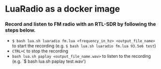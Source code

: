 # LuaRadio as a docker image

### Record and listen to FM radio with an RTL-SDR by following the steps below. 

- `$ bash lua.sh luaradio fm.lua <frequency_in_hz> <output_file_name>` to start the recording (e.g. `$ bash lua.sh luaradio fm.lua 93.5e6 test`)
- `CTRL+C` to stop the recording
- `bash lua.sh paplay <output_file_name.wav>` to listen to the recording (e.g. `$ bash lua.sh paplay test.wav')
